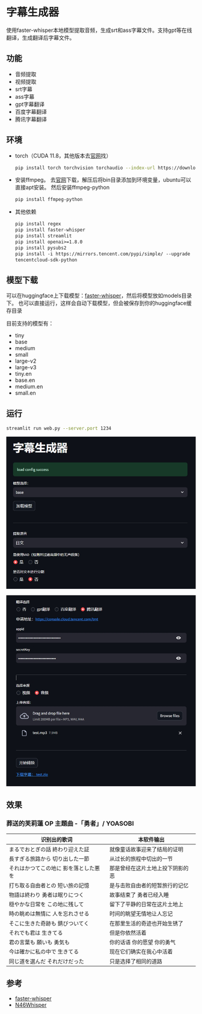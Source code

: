 # 字幕生成器

使用faster-whisper本地模型提取音频，生成srt和ass字幕文件。支持gpt等在线翻译，生成翻译后字幕文件。

## 功能

* 音频提取
* 视频提取
* srt字幕
* ass字幕
* gpt字幕翻译
* 百度字幕翻译
* 腾讯字幕翻译


## 环境

* torch（CUDA 11.8，其他版本去[官网](https://pytorch.org/get-started/locally/)找）
    ```bash
    pip install torch torchvision torchaudio --index-url https://download.pytorch.org/whl/cu118
    ```

* 安装ffmpeg。
    去[官网](https://ffmpeg.org/download.html#build-windows)下载，解压后将bin目录添加到环境变量，ubuntu可以直接apt安装。
    然后安装ffmpeg-python
    ```bash
    pip install ffmpeg-python
    ```

* 其他依赖
    ```
    pip install regex
    pip install faster-whisper
    pip install streamlit
    pip install openai>=1.8.0
    pip install pysubs2
    pip install -i https://mirrors.tencent.com/pypi/simple/ --upgrade tencentcloud-sdk-python
    ```


## 模型下载

可以在huggingface上下载模型：[faster-whisper](https://huggingface.co/collections/guillaumekln/faster-whisper-64f9c349b3115b4f51434976)，然后将模型放如models目录下。
也可以直接运行，这样会自动下载模型，但会被保存到你的huggingface缓存目录

目前支持的模型有：
* tiny
* base
* medium
* small
* large-v2
* large-v3
* tiny.en
* base.en
* medium.en
* small.en

## 运行

```bash
streamlit run web.py --server.port 1234
```

[![video](./file/1.png)](./file/demonstration_video.webm)

![](./file/2.png)

## 效果

### 葬送的芙莉蓮 OP 主題曲 -「勇者」/ YOASOBI

|识别出的歌词|本软件输出|
|---|---|
|まるでおとぎの話 終わり迎えた証|就像童话故事迎来了结局的证明|
|長すぎる旅路から 切り出した一節|从过长的旅程中切出的一节|
|それはかつてこの地に 影を落とした悪を|那是曾经在这片土地上投下阴影的恶|
|打ち取る自由者との 短い旅の記憶 | 是与击败自由者的短暂旅行的记忆|
|物語は終わり 勇者は眠りにつく | 故事结束了 勇者已经入睡|
|穏やかな日常を この地に残して | 留下了平静的日常在这片土地上|
|時の眺めは無情に 人を忘れさせる | 时间的眺望无情地让人忘记|
|そこに生きた奇跡も 錆びついてく | 在那里生活的奇迹也开始生锈了|
|それでも君は 生きてる | 但是你依然活着|
|君の言葉も 願いも 勇気も | 你的话语 你的愿望 你的勇气|
|今は確かに私の中で 生きてる | 现在它们确实在我心中活着|
|同じ道を選んだ それだけだった | 只是选择了相同的道路|


## 参考

* [faster-whisper](https://github.com/SYSTRAN/faster-whisper)
* [N46Whisper](https://github.com/Ayanaminn/N46Whisper/blob/main/README_CN.md)